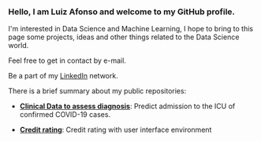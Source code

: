 ### Hello, I am Luiz Afonso and welcome to my GitHub profile.

I'm interested in Data Science and Machine Learning, I hope to bring to this page some projects, ideas and other things related to the Data Science world. 

Feel free to get in contact by e-mail.

Be a part of my [LinkedIn](https://www.linkedin.com/in/luiz-afonso-dos-santos/) network.

There is a brief summary about my public repositories:

- **[Clinical Data to assess diagnosis](https://github.com/Luiz-sj/Clinical_Data_to_assess_diagnosis)**: Predict admission to the ICU of confirmed COVID-19 cases.

- **[Credit rating](https://github.com/Luiz-sj/Credit_rating)**: Credit rating with user interface environment

<!-- - **[Bishop - Pattern Recognition And Machine Learning](https://github.com/Luiz-sj/PRAML)**: The goal is to develop codes in python based on examples and exercises proposed in the book -->
